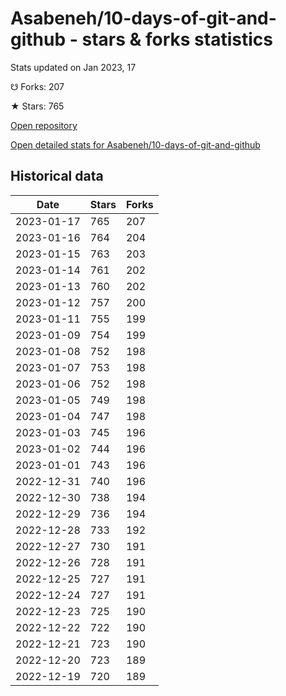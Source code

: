 # Asabeneh/10-days-of-git-and-github - stars & forks statistics

Stats updated on Jan 2023, 17

☋ Forks: 207

★ Stars: 765

[Open repository](https://github.com/Asabeneh/10-days-of-git-and-github)

[Open detailed stats for Asabeneh/10-days-of-git-and-github](https://reviewgithub.com/rep/Asabeneh/10-days-of-git-and-github)

## Historical data
| Date | Stars | Forks |
|------|-------|-------|
| 2023-01-17 | 765 | 207 | 
| 2023-01-16 | 764 | 204 | 
| 2023-01-15 | 763 | 203 | 
| 2023-01-14 | 761 | 202 | 
| 2023-01-13 | 760 | 202 | 
| 2023-01-12 | 757 | 200 | 
| 2023-01-11 | 755 | 199 | 
| 2023-01-09 | 754 | 199 | 
| 2023-01-08 | 752 | 198 | 
| 2023-01-07 | 753 | 198 | 
| 2023-01-06 | 752 | 198 | 
| 2023-01-05 | 749 | 198 | 
| 2023-01-04 | 747 | 198 | 
| 2023-01-03 | 745 | 196 | 
| 2023-01-02 | 744 | 196 | 
| 2023-01-01 | 743 | 196 | 
| 2022-12-31 | 740 | 196 | 
| 2022-12-30 | 738 | 194 | 
| 2022-12-29 | 736 | 194 | 
| 2022-12-28 | 733 | 192 | 
| 2022-12-27 | 730 | 191 | 
| 2022-12-26 | 728 | 191 | 
| 2022-12-25 | 727 | 191 | 
| 2022-12-24 | 727 | 191 | 
| 2022-12-23 | 725 | 190 | 
| 2022-12-22 | 722 | 190 | 
| 2022-12-21 | 723 | 190 | 
| 2022-12-20 | 723 | 189 | 
| 2022-12-19 | 720 | 189 | 

